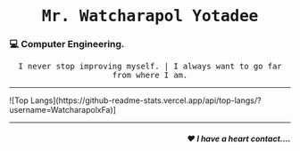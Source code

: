 <h1 align='center'><samp><strong>Mr. Watcharapol Yotadee</strong></samp></h1>
<h3 align="left"> 💻 Computer Engineering.</h3>
<p align='center'> <samp> I never stop improving myself. | I always want to go far from where I am.</samp></p>
<hr>
![Top Langs](https://github-readme-stats.vercel.app/api/top-langs/?username=WatcharapolxFa)]
<hr>
<h5 align="right"> ❤ I have a heart contact....</h5>



